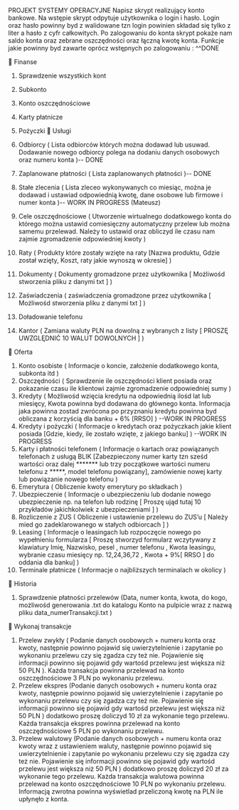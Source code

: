 PROJEKT SYSTEMY OPERACYJNE
Napisz skrypt realizujący konto bankowe. Na wstępie skrypt odpytuje użytkownika o login i
hasło. Login oraz hasło powinny byd z walidowane tzn login powinien składad się tylko z liter a hasło z
cyfr całkowitych. Po zalogowaniu do konta skrypt pokaże nam saldo konta oraz zebrane oszczędności
oraz łączną kwotę konta.
Funkcje jakie powinny byd zawarte oprócz wstępnych po zalogowaniu :
^^DONE

 Finanse
1. Sprawdzenie wszystkich kont
2. Subkonto
3. Konto oszczędnościowe
4. Karty płatnicze
5. Pożyczki
 Usługi

1. Odbiorcy ( Lista odbiorców których można dodawad lub usuwad. Dodawanie nowego
odbiorcy polega na dodaniu danych osobowych oraz numeru konta )-- DONE
2. Zaplanowane płatności ( Lista zaplanowanych płatności )-- DONE
3. Stałe zlecenia ( Lista zleceo wykonywanych co miesiąc, można je dodawad i ustawiad
odpowiednią kwotę, dane osobowe lub firmowe i numer konta )-- WORK IN PROGRESS (Mateusz)
4. Cele oszczędnościowe ( Utworzenie wirtualnego dodatkowego konta do którego można
ustawid comiesięczny automatyczny przelew lub można samemu przelewad. Należy to
ustawid oraz obliczyd ile czasu nam zajmie zgromadzenie odpowiedniej kwoty )
5. Raty ( Produkty które zostały wzięte na raty [Nazwa produktu, Gdzie został wzięty, Koszt, raty
jakie wynoszą w okresie] )
6. Dokumenty ( Dokumenty gromadzone przez użytkownika [ Możliwośd stworzenia pliku z
danymi txt ] )
7. Zaświadczenia ( zaświadczenia gromadzone przez użytkownika [ Możliwośd stworzenia pliku z
danymi txt ] )
8. Doładowanie telefonu
9. Kantor ( Zamiana waluty PLN na dowolną z wybranych z listy [ PROSZĘ UWZGLĘDNIĆ 10
WALUT DOWOLNYCH ] )

 Oferta
1. Konto osobiste ( Informacje o koncie, założenie dodatkowego konta, subkonta itd )
2. Oszczędności ( Sprawdzenie ile oszczędności klient posiada oraz pokazanie czasu ile
klientowi zajmie zgromadzenie odpowiedniej sumy )
3. Kredyty ( Możliwośd wzięcia kredytu na odpowiednią ilośd lat lub miesięcy, Kwota
powinna byd dodawana do głównego konta. Informacja jaka powinna zostad zwrócona
po przyznaniu kredytu powinna byd obliczana z korzyścią dla banku + 6% [RRSO] ) --WORK IN PROGRESS
4. Kredyty i pożyczki ( Informacje o kredytach oraz pożyczkach jakie klient posiada [Gdzie,
kiedy, ile zostało wzięte, z jakiego banku] ) --WORK IN PROGRESS
5. Karty i płatności telefonem ( Informacje o kartach oraz powiązanych telefonach z usługą
BLIK [Zabezpieczony numer karty tzn sześd wartości oraz dalej ******* lub trzy
początkowe wartości numeru telefonu z *****, model telefonu powiązany], zamówienie
nowej karty lub powiązanie nowego telefonu )
6. Emerytura ( Obliczenie kwoty emerytury po składkach )
7. Ubezpieczenie ( Informacje o ubezpieczeniu lub dodanie nowego ubezpieczenie np. na
telefon lub rodzinę [ Proszę ująd tutaj 10 przykładów jakichkolwiek z ubezpieczeniami ] )
8. Rozliczenie z ZUS ( Obliczenie i ustawienie przelewu do ZUS’u [ Należy mied go
zadeklarowanego w stałych odbiorcach ] )
9. Leasing ( Informacje o leasingach lub rozpoczęcie nowego po wypełnieniu formularza [
Proszę stworzyd formularz wczytywany z klawiatury Imię, Nazwisko, pesel <walidacja>,
numer telefonu <walidacja>, Kwota leasingu, wybranie czasu miesięcy np. 12,24,36,72 ,
Kwota + 9%[ RRSO ] do oddania dla banku] )
10. Terminale płatnicze ( Informacje o najbliższych terminalach w okolicy )



 Historia
1. Sprawdzenie płatności przelewów (Data, numer konta, kwota, do kogo, możliwośd
generowania .txt do katalogu Konto na pulpicie wraz z nazwą pliku
data_numerTransakcji.txt )


 Wykonaj transakcje
1. Przelew zwykły ( Podanie danych osobowych + numeru konta oraz kwoty, następnie
powinno pojawid się uwierzytelnienie i zapytanie po wykonaniu przelewu czy się zgadza
czy też nie. Pojawienie się informacji powinno się pojawid gdy wartośd przelewu jest
większa niż 50 PLN ). Każda transakcja powinna przelewad na konto oszczędnościowe 3
PLN po wykonaniu przelewu.
2. Przelew ekspres (Podanie danych osobowych + numeru konta oraz kwoty, następnie
powinno pojawid się uwierzytelnienie i zapytanie po wykonaniu przelewu czy się zgadza
czy też nie. Pojawienie się informacji powinno się pojawid gdy wartośd przelewu jest
większa niż 50 PLN ) dodatkowo proszę doliczyd 10 zł za wykonanie tego przelewu. Każda
transakcja ekspres powinna przelewad na konto oszczędnościowe 5 PLN po wykonaniu
przelewu.
3. Przelew walutowy (Podanie danych osobowych + numeru konta oraz kwoty wraz z
ustawieniem waluty, następnie powinno pojawid się uwierzytelnienie i zapytanie po
wykonaniu przelewu czy się zgadza czy też nie. Pojawienie się informacji powinno się
pojawid gdy wartośd przelewu jest większa niż 50 PLN ) dodatkowo proszę doliczyd 20 zł
za wykonanie tego przelewu. Każda transakcja walutowa powinna przelewad na konto
oszczędnościowe 10 PLN po wykonaniu przelewu. Informacją zwrotna powinna
wyświetlad przeliczoną kwotę na PLN ile upłynęło z konta.
